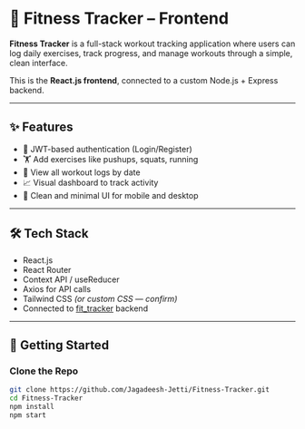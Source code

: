# 💪 Fitness Tracker – Frontend

**Fitness Tracker** is a full-stack workout tracking application where users can log daily exercises, track progress, and manage workouts through a simple, clean interface.

This is the **React.js frontend**, connected to a custom Node.js + Express backend.

---

## ✨ Features

- 🔐 JWT-based authentication (Login/Register)
- 🏋️ Add exercises like pushups, squats, running
- 📅 View all workout logs by date
- 📈 Visual dashboard to track activity
- 🧠 Clean and minimal UI for mobile and desktop

---

## 🛠 Tech Stack

- React.js  
- React Router  
- Context API / useReducer  
- Axios for API calls  
- Tailwind CSS *(or custom CSS — confirm)*  
- Connected to [fit_tracker](https://github.com/Jagadeesh-Jetti/fit_tracker) backend

---

## 🚀 Getting Started

### Clone the Repo

```bash
git clone https://github.com/Jagadeesh-Jetti/Fitness-Tracker.git
cd Fitness-Tracker
npm install
npm start
